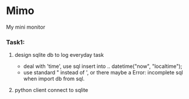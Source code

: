 # Mimo
My mini monitor

### Task1:

1. design sqlite db to log everyday task
	* deal with 'time', use sql insert into .. datetime("now", "localtime");
	* use standard " instead of ', or there maybe a Error: incomplete sql when import db from sql.

2. python client connect to sqlite

